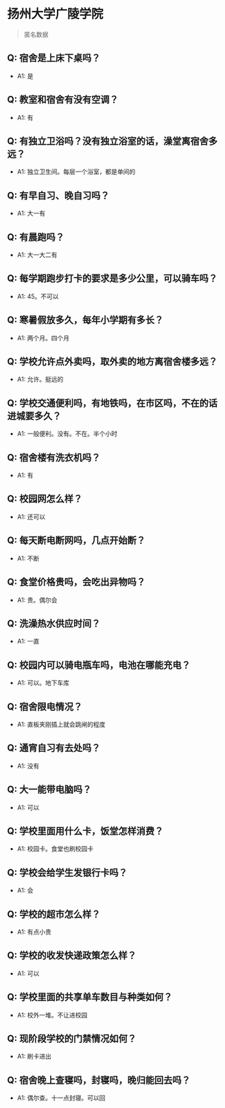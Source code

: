 # 扬州大学广陵学院
> 匿名数据
## Q: 宿舍是上床下桌吗？
- A1: 是
## Q: 教室和宿舍有没有空调？
- A1: 有
## Q: 有独立卫浴吗？没有独立浴室的话，澡堂离宿舍多远？
- A1: 独立卫生间。每层一个浴室，都是单间的
## Q: 有早自习、晚自习吗？
- A1: 大一有
## Q: 有晨跑吗？
- A1: 大一大二有
## Q: 每学期跑步打卡的要求是多少公里，可以骑车吗？
- A1: 45。不可以
## Q: 寒暑假放多久，每年小学期有多长？
- A1: 两个月。四个月
## Q: 学校允许点外卖吗，取外卖的地方离宿舍楼多远？
- A1: 允许。挺远的
## Q: 学校交通便利吗，有地铁吗，在市区吗，不在的话进城要多久？
- A1: 一般便利。没有。不在。半个小时
## Q: 宿舍楼有洗衣机吗？
- A1: 有
## Q: 校园网怎么样？
- A1: 还可以
## Q: 每天断电断网吗，几点开始断？
- A1: 不断
## Q: 食堂价格贵吗，会吃出异物吗？
- A1: 贵。偶尔会
## Q: 洗澡热水供应时间？
- A1: 一直
## Q: 校园内可以骑电瓶车吗，电池在哪能充电？
- A1: 可以。地下车库
## Q: 宿舍限电情况？
- A1: 直板夹刚插上就会跳闸的程度
## Q: 通宵自习有去处吗？
- A1: 没有
## Q: 大一能带电脑吗？
- A1: 可以
## Q: 学校里面用什么卡，饭堂怎样消费？
- A1: 校园卡。食堂也刷校园卡
## Q: 学校会给学生发银行卡吗？
- A1: 会
## Q: 学校的超市怎么样？
- A1: 有点小贵
## Q: 学校的收发快递政策怎么样？
- A1: 可以
## Q: 学校里面的共享单车数目与种类如何？
- A1: 校外一堆。不让进校园
## Q: 现阶段学校的门禁情况如何？
- A1: 刷卡进出
## Q: 宿舍晚上查寝吗，封寝吗，晚归能回去吗？
- A1: 偶尔查。十一点封寝。可以回